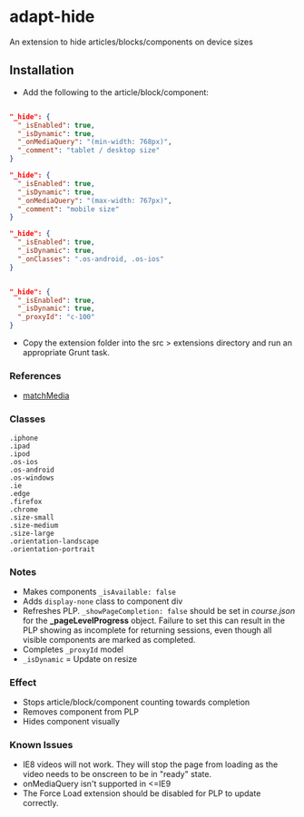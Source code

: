 # adapt-hide

An extension to hide articles/blocks/components on device sizes

## Installation

* Add the following to the article/block/component:
```json

"_hide": {
  "_isEnabled": true,
  "_isDynamic": true,
  "_onMediaQuery": "(min-width: 768px)",
  "_comment": "tablet / desktop size"
}

"_hide": {
  "_isEnabled": true,
  "_isDynamic": true,
  "_onMediaQuery": "(max-width: 767px)",
  "_comment": "mobile size"
}

"_hide": {
  "_isEnabled": true,
  "_isDynamic": true,
  "_onClasses": ".os-android, .os-ios"
}


"_hide": {
  "_isEnabled": true,
  "_isDynamic": true,
  "_proxyId": "c-100"
}

```
* Copy the extension folder into the src > extensions directory and run an appropriate Grunt task.

### References
* [matchMedia](https://developer.mozilla.org/en-US/docs/Web/API/Window/matchMedia)

### Classes
```
.iphone
.ipad
.ipod
.os-ios
.os-android
.os-windows
.ie
.edge
.firefox
.chrome
.size-small
.size-medium
.size-large
.orientation-landscape
.orientation-portrait
```

### Notes

* Makes components ``_isAvailable: false``
* Adds ``display-none`` class to component div
* Refreshes PLP. ``_showPageCompletion: false`` should be set in *course.json* for the **_pageLevelProgress** object. Failure to set this can result in the PLP showing as incomplete for returning sessions,  even though all visible components are marked as completed.
* Completes ``_proxyId`` model
* `_isDynamic` = Update on resize

### Effect
* Stops article/block/component counting towards completion
* Removes component from PLP
* Hides component visually

### Known Issues
* IE8 videos will not work. They will stop the page from loading as the video needs to be onscreen to be in "ready" state.
* onMediaQuery isn't supported in <=IE9
* The Force Load extension should be disabled for PLP to update correctly.

